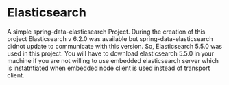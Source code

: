 # Elasticsearch
A simple spring-data-elasticsearch Project. 
During the creation of this project Elasticsearch v 6.2.0 was available but spring-data-elasticsearch didnot update to communicate with this version. So, Elasticsearch 5.5.0 was used in this project. You will have to download elasticsearch 5.5.0 in your machine if you are not willing to use embedded elasticsearch server which is instatntiated when embedded node client is used instead of transport client.
